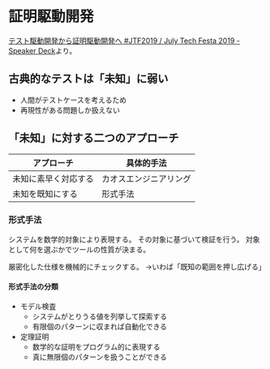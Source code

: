 # 証明駆動開発

[テスト駆動開発から証明駆動開発へ #JTF2019 / July Tech Festa 2019 - Speaker Deck](https://speakerdeck.com/ytaka23/july-tech-festa-2019)より。

## 古典的なテストは「未知」に弱い

- 人間がテストケースを考えるため
- 再現性がある問題しか扱えない

## 「未知」に対する二つのアプローチ

アプローチ           | 具体的手法
---------------------|-----------------------
未知に素早く対応する | カオスエンジニアリング
未知を既知にする     | 形式手法

### 形式手法

システムを数学的対象により表現する。
その対象に基づいて検証を行う。
対象として何を選ぶかでツールの性質が決まる。

厳密化した仕様を機械的にチェックする。
→いわば「既知の範囲を押し広げる」

#### 形式手法の分類

- モデル検査
    - システムがとりうる値を列挙して探索する
    - 有限個のパターンに収まれば自動化できる
- 定理証明
    - 数学的な証明をプログラム的に表現する
    - 真に無限個のパターンを扱うことができる
